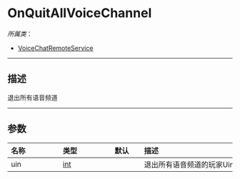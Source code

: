 # OnQuitAllVoiceChannel

*所属类*：
* [VoiceChatRemoteService](/Api/Classes/GamePlay/VoiceChatRemoteService.md)
------------------------------------------------------------------------------------------
## 描述

退出所有语音频道

------------------------------------------------------------------------------------------
## 参数

|<div style="width:100px">名称</div>|<div style="width:100px">类型</div>|<div style="width:50px">默认</div>|<div style="width:350px">描述</div>|
|:---|:---|:---|:---|
|uin|[int](/Api/DataType/Number.md)||退出所有语音频道的玩家Uin|
